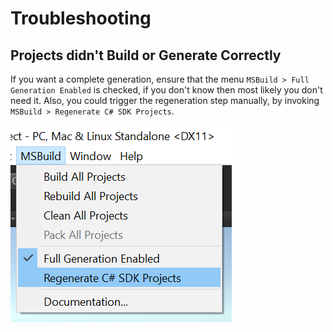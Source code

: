 # Troubleshooting

## Projects didn't Build or Generate Correctly

If you want a complete generation, ensure that the menu `MSBuild > Full Generation Enabled` is checked, if you don't know then most likely you don't need it. Also, you could trigger the regeneration step manually, by invoking `MSBuild > Regenerate C# SDK Projects`.

![Regenerate Menu](Images\MSBuildRegenerateMenu.png)
